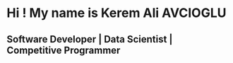 Hi ! My name is Kerem Ali AVCIOGLU
==============================

Software Developer | Data Scientist | Competitive Programmer
-----------------------------------------


